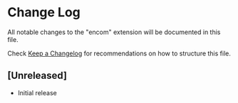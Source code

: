 # Change Log

All notable changes to the "encom" extension will be documented in this file.

Check [Keep a Changelog](http://keepachangelog.com/) for recommendations on how to structure this file.

## [Unreleased]

- Initial release
